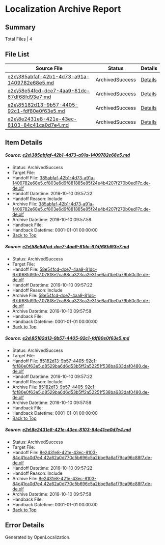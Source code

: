 # <a name='report-top'></a> Localization Archive Report

## Summary
 Total Files | 4

## File List
 Source File | Status | Details 
 ----------- | ------ | ------- 
 [e2e\385abfaf-42b1-4d73-a91a-1409782e68e5.md](https://github.com/OpenLocalizationTestOrg/ol-test0/blob/b11eec9405471fea34df8bab6b6d45cf6a105ac8/e2e/385abfaf-42b1-4d73-a91a-1409782e68e5.md) | ArchivedSuccess | [Details](#a4c56cbe30191b6a2d1503080ab1bdfcf86528093)
 [e2e\58e54fcd-dce7-4aa9-81dc-67df68fd93e7.md](https://github.com/OpenLocalizationTestOrg/ol-test0/blob/b11eec9405471fea34df8bab6b6d45cf6a105ac8/e2e/58e54fcd-dce7-4aa9-81dc-67df68fd93e7.md) | ArchivedSuccess | [Details](#4918ebea480de9afc60f35d7c122f02da063ae075)
 [e2e\85182d13-9b57-4405-92c1-fdf80e0f63e5.md](https://github.com/OpenLocalizationTestOrg/ol-test0/blob/b11eec9405471fea34df8bab6b6d45cf6a105ac8/e2e/85182d13-9b57-4405-92c1-fdf80e0f63e5.md) | ArchivedSuccess | [Details](#04648dddf2947cb93f5c4542e2cff508938a39d37)
 [e2e\8e2431e8-421e-43ec-8103-84c41ca0d7e4.md](https://github.com/OpenLocalizationTestOrg/ol-test0/blob/b11eec9405471fea34df8bab6b6d45cf6a105ac8/e2e/8e2431e8-421e-43ec-8103-84c41ca0d7e4.md) | ArchivedSuccess | [Details](#7e778aacd90d65edae78e9cd673158c4e5a71d788)

## Item Details
##### <a name='a4c56cbe30191b6a2d1503080ab1bdfcf86528093'></a> Source: [e2e\385abfaf-42b1-4d73-a91a-1409782e68e5.md](https://github.com/OpenLocalizationTestOrg/ol-test0/blob/b11eec9405471fea34df8bab6b6d45cf6a105ac8/e2e/385abfaf-42b1-4d73-a91a-1409782e68e5.md)
* Status: ArchivedSuccess
* Target File: 
* Handoff File: [385abfaf-42b1-4d73-a91a-1409782e68e5.cf803e6d9f881885e85f24e4b4207f270b0ed17c.de-de.xlf](https://github.com/OpenLocalizationTestOrg/ol-test0-handoff/blob/98afc602f7e7b67e4b92cf1b924f9385af95f60d/ol-handoff/OpenLocalizationTestOrg/ol-test0-dede/qimu/ht/385abfaf-42b1-4d73-a91a-1409782e68e5.cf803e6d9f881885e85f24e4b4207f270b0ed17c.de-de.xlf)
* Handoff Datetime: 2016-10-10 09:57:22
* Handoff Reason: Include
* Archive File: [385abfaf-42b1-4d73-a91a-1409782e68e5.cf803e6d9f881885e85f24e4b4207f270b0ed17c.de-de.xlf](https://github.com/OpenLocalizationTestOrg/ol-test0-handoff/blob/638e11a7e1e31fd20f3c6bfe22e0050e91d0333a/ol-archive/OpenLocalizationTestOrg/ol-test0-dede/qimu/ht/385abfaf-42b1-4d73-a91a-1409782e68e5.cf803e6d9f881885e85f24e4b4207f270b0ed17c.de-de.xlf)
* Archive Datetime: 2016-10-10 09:57:58
* Handback File: 
* Handback Datetime: 0001-01-01 00:00:00
* [Back to Top](#report-top)

##### <a name='4918ebea480de9afc60f35d7c122f02da063ae075'></a> Source: [e2e\58e54fcd-dce7-4aa9-81dc-67df68fd93e7.md](https://github.com/OpenLocalizationTestOrg/ol-test0/blob/b11eec9405471fea34df8bab6b6d45cf6a105ac8/e2e/58e54fcd-dce7-4aa9-81dc-67df68fd93e7.md)
* Status: ArchivedSuccess
* Target File: 
* Handoff File: [58e54fcd-dce7-4aa9-81dc-67df68fd93e7.078f8e2ca88ca323ca2e315e6ad1be0a79b50c3e.de-de.xlf](https://github.com/OpenLocalizationTestOrg/ol-test0-handoff/blob/98afc602f7e7b67e4b92cf1b924f9385af95f60d/ol-handoff/OpenLocalizationTestOrg/ol-test0-dede/qimu/ht/58e54fcd-dce7-4aa9-81dc-67df68fd93e7.078f8e2ca88ca323ca2e315e6ad1be0a79b50c3e.de-de.xlf)
* Handoff Datetime: 2016-10-10 09:57:22
* Handoff Reason: Include
* Archive File: [58e54fcd-dce7-4aa9-81dc-67df68fd93e7.078f8e2ca88ca323ca2e315e6ad1be0a79b50c3e.de-de.xlf](https://github.com/OpenLocalizationTestOrg/ol-test0-handoff/blob/638e11a7e1e31fd20f3c6bfe22e0050e91d0333a/ol-archive/OpenLocalizationTestOrg/ol-test0-dede/qimu/ht/58e54fcd-dce7-4aa9-81dc-67df68fd93e7.078f8e2ca88ca323ca2e315e6ad1be0a79b50c3e.de-de.xlf)
* Archive Datetime: 2016-10-10 09:57:58
* Handback File: 
* Handback Datetime: 0001-01-01 00:00:00
* [Back to Top](#report-top)

##### <a name='04648dddf2947cb93f5c4542e2cff508938a39d37'></a> Source: [e2e\85182d13-9b57-4405-92c1-fdf80e0f63e5.md](https://github.com/OpenLocalizationTestOrg/ol-test0/blob/b11eec9405471fea34df8bab6b6d45cf6a105ac8/e2e/85182d13-9b57-4405-92c1-fdf80e0f63e5.md)
* Status: ArchivedSuccess
* Target File: 
* Handoff File: [85182d13-9b57-4405-92c1-fdf80e0f63e5.d8529ba6d6d53b5ff2a52251f538ba633daf0480.de-de.xlf](https://github.com/OpenLocalizationTestOrg/ol-test0-handoff/blob/98afc602f7e7b67e4b92cf1b924f9385af95f60d/ol-handoff/OpenLocalizationTestOrg/ol-test0-dede/qimu/ht/85182d13-9b57-4405-92c1-fdf80e0f63e5.d8529ba6d6d53b5ff2a52251f538ba633daf0480.de-de.xlf)
* Handoff Datetime: 2016-10-10 09:57:22
* Handoff Reason: Include
* Archive File: [85182d13-9b57-4405-92c1-fdf80e0f63e5.d8529ba6d6d53b5ff2a52251f538ba633daf0480.de-de.xlf](https://github.com/OpenLocalizationTestOrg/ol-test0-handoff/blob/638e11a7e1e31fd20f3c6bfe22e0050e91d0333a/ol-archive/OpenLocalizationTestOrg/ol-test0-dede/qimu/ht/85182d13-9b57-4405-92c1-fdf80e0f63e5.d8529ba6d6d53b5ff2a52251f538ba633daf0480.de-de.xlf)
* Archive Datetime: 2016-10-10 09:57:58
* Handback File: 
* Handback Datetime: 0001-01-01 00:00:00
* [Back to Top](#report-top)

##### <a name='7e778aacd90d65edae78e9cd673158c4e5a71d788'></a> Source: [e2e\8e2431e8-421e-43ec-8103-84c41ca0d7e4.md](https://github.com/OpenLocalizationTestOrg/ol-test0/blob/b11eec9405471fea34df8bab6b6d45cf6a105ac8/e2e/8e2431e8-421e-43ec-8103-84c41ca0d7e4.md)
* Status: ArchivedSuccess
* Target File: 
* Handoff File: [8e2431e8-421e-43ec-8103-84c41ca0d7e4.42a62a0d770c5b696c5a2bbe9a6af79ca96c88f7.de-de.xlf](https://github.com/OpenLocalizationTestOrg/ol-test0-handoff/blob/98afc602f7e7b67e4b92cf1b924f9385af95f60d/ol-handoff/OpenLocalizationTestOrg/ol-test0-dede/qimu/ht/8e2431e8-421e-43ec-8103-84c41ca0d7e4.42a62a0d770c5b696c5a2bbe9a6af79ca96c88f7.de-de.xlf)
* Handoff Datetime: 2016-10-10 09:57:22
* Handoff Reason: Include
* Archive File: [8e2431e8-421e-43ec-8103-84c41ca0d7e4.42a62a0d770c5b696c5a2bbe9a6af79ca96c88f7.de-de.xlf](https://github.com/OpenLocalizationTestOrg/ol-test0-handoff/blob/638e11a7e1e31fd20f3c6bfe22e0050e91d0333a/ol-archive/OpenLocalizationTestOrg/ol-test0-dede/qimu/ht/8e2431e8-421e-43ec-8103-84c41ca0d7e4.42a62a0d770c5b696c5a2bbe9a6af79ca96c88f7.de-de.xlf)
* Archive Datetime: 2016-10-10 09:57:58
* Handback File: 
* Handback Datetime: 0001-01-01 00:00:00
* [Back to Top](#report-top)


## Error Details

Generated by OpenLocalization.
